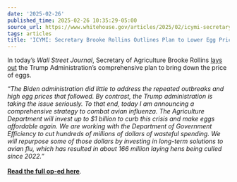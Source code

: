 ```yaml
---
date: '2025-02-26'
published_time: 2025-02-26 10:35:29-05:00
source_url: https://www.whitehouse.gov/articles/2025/02/icymi-secretary-brooke-rollins-outlines-plan-to-lower-egg-prices/
tags: articles
title: 'ICYMI: Secretary Brooke Rollins Outlines Plan to Lower Egg Prices'
---
```

 
In today’s *Wall Street Journal*, Secretary of Agriculture Brooke
Rollins [lays
out](https://www.wsj.com/opinion/agriculture-secretary-brooke-rollins-my-plan-to-lower-egg-prices-6be0f881) the
Trump Administration’s comprehensive plan to bring down the price of
eggs.  
  
*“The Biden administration did little to address the repeated outbreaks
and high egg prices that followed. By contrast, the Trump administration
is taking the issue seriously. To that end, today I am announcing a
comprehensive strategy to combat avian influenza. The Agriculture
Department will invest up to $1 billion to curb this crisis and make
eggs affordable again. We are working with the Department of Government
Efficiency to cut hundreds of millions of dollars of wasteful spending.
We will repurpose some of those dollars by investing in long-term
solutions to avian flu, which has resulted in about 166 million laying
hens being culled since 2022.”*  
   
[**Read the full op-ed
here**](https://www.wsj.com/opinion/agriculture-secretary-brooke-rollins-my-plan-to-lower-egg-prices-6be0f881).
